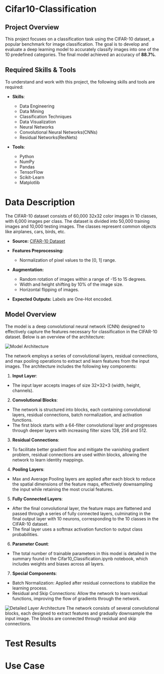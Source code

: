 # Cifar10-Classification

## Project Overview
This project focuses on a classification task using the CIFAR-10 dataset, a popular benchmark for image classification. The goal is to develop and evaluate a deep learning model to accurately classify images into one of the 10 predefined categories. The final model achieved an accuracy of **88.7%**.


## Required Skills & Tools
To understand and work with this project, the following skills and tools are required:

- **Skills**:
  - Data Engineering
  - Data Mining
  - Classification Techniques
  - Data Visualization
  - Neural Networks
  - Convolutional Neural Networks(CNNs)
  - Residual Networks(ResNets)

- **Tools**:
  - Python
  - NumPy
  - Pandas
  - TensorFlow
  - Scikit-Learn
  - Matplotlib


# Data Description
The CIFAR-10 dataset consists of 60,000 32x32 color images in 10 classes, with 6,000 images per class. The dataset is divided into 50,000 training images and 10,000 testing images. The classes represent common objects like airplanes, cars, birds, etc.

- **Source:** [CIFAR-10 Dataset](https://www.cs.toronto.edu/~kriz/cifar.html)

- **Features Preprocessing:**
  - Normalization of pixel values to the [0, 1] range.

- **Augmentation:**
  - Random rotation of images within a range of -15 to 15 degrees.
  - Width and height shifting by 10% of the image size.
  - Horizontal flipping of images.

- **Expected Outputs:** Labels are One-Hot encoded.


## Model Overview
The model is a deep convolutional neural network (CNN) designed to effectively capture the features necessary for classification in the CIFAR-10 dataset. Below is an overview of the architecture:

![Model Architecture](https://github.com/the2roock/Cifar10-Classification/blob/main/report_images/Cifar10%20NN%20Architecture.png)

The network employs a series of convolutional layers, residual connections, and max pooling operations to extract and learn features from the input images. The architecture includes the following key components:
1. **Input Layer**:
  - The input layer accepts images of size 32×32×3 (width, height, channels).
2. **Convolutional Blocks**:
  - The network is structured into blocks, each containing convolutional layers, residual connections, batch normalization, and activation functions.
  - The first block starts with a 64-filter convolutional layer and progresses through deeper layers with increasing filter sizes 128, 256 and 512.
3. **Residual Connections**:
  - To facilitate better gradient flow and mitigate the vanishing gradient problem, residual connections are used within blocks, allowing the network to learn identity mappings.
4. **Pooling Layers**:
  - Max and Average Pooling layers are applied after each block to reduce the spatial dimensions of the feature maps, effectively downsampling the input while retaining the most crucial features.
5. **Fully Connected Layers**:
  - After the final convolutional layer, the feature maps are flattened and passed through a series of fully connected layers, culminating in the final output layer with 10 neurons, corresponding to the 10 classes in the CIFAR-10 dataset.
  - The final layer uses a softmax activation function to output class probabilities.
6. **Parameter Count**:
  - The total number of trainable parameters in this model is detailed in the summary found in the Cifar10_Classification.ipynb notebook, which includes weights and biases across all layers.
7. **Special Components**:
  - Batch Normalization: Applied after residual connections to stabilize the learning process.
  - Residual and Skip Connections: Allow the network to learn residual functions, improving the flow of gradients through the network.

![Detailed Layer Architecture](https://github.com/the2roock/Cifar10-Classification/blob/main/report_images/Cifar10%20NN%201%20Layer%20Architecture.png)
The network consists of several convolutional blocks, each designed to extract features and gradually downsample the input image. The blocks are connected through residual and skip connections.

# Test Results

# Use Case
